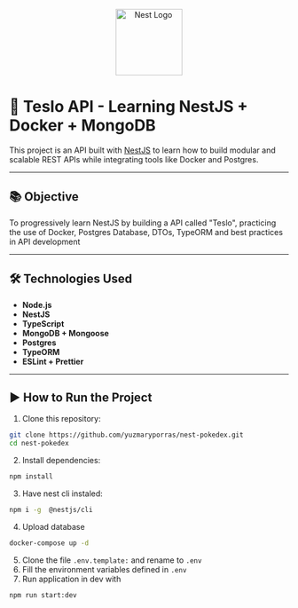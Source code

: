 <p align="center">
  <a href="http://nestjs.com/" target="blank"><img src="https://nestjs.com/img/logo-small.svg" width="120" alt="Nest Logo" /></a>
</p>

# 🔴 Teslo API - Learning NestJS + Docker + MongoDB

This project is an API built with [NestJS](https://nestjs.com/) to learn how to build modular and scalable REST APIs while integrating tools like Docker and Postgres.

---

## 📚 Objective

To progressively learn NestJS by building a API called "Teslo", practicing the use of Docker, Postgres Database, DTOs, TypeORM and best practices in API development

---


## 🛠️ Technologies Used

- **Node.js**
- **NestJS**
- **TypeScript**
- **MongoDB + Mongoose**
- **Postgres**
- **TypeORM**
- **ESLint + Prettier**

---


## ▶️ How to Run the Project

1. Clone this repository:

  ```bash
  git clone https://github.com/yuzmaryporras/nest-pokedex.git
  cd nest-pokedex
  ```

2. Install dependencies:

  ```bash
  npm install
  ```

3. Have nest cli instaled:

  ```bash
  npm i -g  @nestjs/cli
  ```

4. Upload database

  ```bash
  docker-compose up -d
  ``` 

5. Clone the file ```.env.template:```  and rename to ```.env```
6. Fill the environment variables defined in ```.env```
7. Run application in dev with

  ```bash
  npm run start:dev
  ``` 